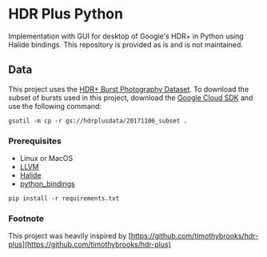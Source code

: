 # HDR Plus Python
Implementation with GUI for desktop of Google's HDR+ in Python using Halide bindings. This repository is provided as is and is not maintained.

## Data
This project uses the [HDR+ Burst Photography Dataset](http://www.hdrplusdata.org/dataset.html).
To download the subset of bursts used in this project, download the [Google Cloud SDK](https://cloud.google.com/sdk/docs/#install_the_latest_cloud_sdk_version) and use the following command:
```
gsutil -m cp -r gs://hdrplusdata/20171106_subset .
```

### Prerequisites
* Linux or MacOS
* [LLVM](http://llvm.org/releases/download.html)
* [Halide](https://github.com/halide/Halide)
* [python_bindings](https://github.com/halide/Halide/tree/master/python_bindings)

`pip install -r requirements.txt`

### Footnote
This project was heavily inspired by [https://github.com/timothybrooks/hdr-plus](https://github.com/timothybrooks/hdr-plus)
